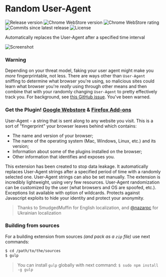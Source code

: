 # Random User-Agent

![Release version][badge_release_version]
![Chrome WebStore version][badge_websore_version]
![Chrome WebStore rating][badge_websore_rating]
![Commits since latest release][badge_commits_since_release]
![License][badge_license] 

Automatically replaces the User-Agent after a specified time interval

![Screenshot][screenshot]

### Warning

Depending on your threat model, faking your user agent might make you _more_ fingerprintable, not less. There are ways other than `User-Agent` sniffing to determine what browser you're using, so malicious sites could learn what browser you're _really_ using through other means and then combine that with your randomly changing `User-Agent` to pretty effectively track you. For background, see [this GitHub issue](https://github.com/tarampampam/random-user-agent/issues/47). You've been warned.

### Get the Plugin! [Google Webstore] & [Firefox Add-ons]

User-Agent - a string that is sent along to any website you visit. This is a sort of "fingerprint" your browser leaves behind which contains:
- The name and version of your browser;
- The name of the operating system (Mac, Windows, Linux, etc.) and its version;
- Information about some of the plugins installed on the browser;
- Other information that identifies and exposes you.

This extension has been created to stop data leakage. It automatically replaces User-Agent strings after a specified period of time with a randomly selected one. User-Agent strings can also be set manually. The extension is incredibly lightweight, using very few resources. User-Agent randomization can be customized by the user (what browsers and OS are spoofed, etc.). Exceptions list available with option of wildcards. Protects against Javascript exploits to hide your identity and protect your anonymity.

> Thanks to SmudgedMuffin for English localization, and [@nazarpc](https://github.com/nazar-pc) for Ukrainian localization

### Building from sources

For a building extension from sources _(and pack as a `zip` file)_ use next commands:

```bash
$ cd /path/to/the/sources
$ gulp
```

> You can install `gulp` globally with next command: `$ sudo npm install -g gulp`

[badge_release_version]:https://img.shields.io/github/release/tarampampam/random-user-agent.svg?style=for-the-badge&maxAge=5
[badge_websore_version]:https://img.shields.io/chrome-web-store/v/einpaelgookohagofgnnkcfjbkkgepnp.svg?style=for-the-badge&maxAge=5
[badge_websore_rating]:https://img.shields.io/chrome-web-store/rating/nimelepbpejjlbmoobocpfnjhihnpked.svg?style=for-the-badge&maxAge=5
[badge_commits_since_release]:https://img.shields.io/github/commits-since/tarampampam/random-user-agent/latest.svg?style=for-the-badge&maxAge=5
[badge_license]:https://img.shields.io/github/license/tarampampam/random-user-agent.svg?style=for-the-badge&maxAge=30
[link_create_issue]:https://github.com/tarampampam/random-user-agent/issues/new
[screenshot]:https://raw.githubusercontent.com/tarampampam/random-user-agent/master/webstore_content/slides/slide-1.jpg
[Google Webstore]:https://chrome.google.com/webstore/detail/random-hide-user-agent/einpaelgookohagofgnnkcfjbkkgepnp
[randexp.js]:http://github.com/fent/randexp.js
[Firefox Add-ons]:https://addons.mozilla.org/firefox/addon/random_user_agent/
